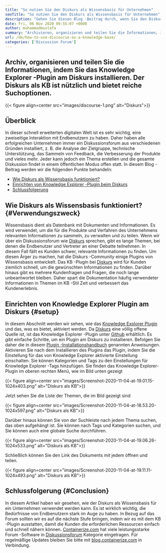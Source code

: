 ```yaml
---
title: "So nutzen Sie den Diskurs als Wissensbasis für Unternehmen" 
seoTitle: "So nutzen Sie den Diskurs als Wissensbasis für Unternehmen" 
description: "Gehen Sie diesen Blog -Beitrag durch, wenn Sie den Diskurs als Wissensbasis verwenden möchten. Aktivieren Sie es noch heute und teilen Sie die Live -Versionen der Dokumente Ihres Unternehmens" 
date: Fri, 06 Nov 2020 09:55:07 +0000
author: muhammadmustafa
summary: "Archivieren, organisieren und teilen Sie die Informationen, indem Sie das Knowledge Explorer -Plugin am Diskurs installieren. Der Diskurs als KB ist nützlich und bietet reiche Suchoptionen." 
url: /de/how-to-use-discourse-as-a-knowledge-base/
categories: ['Discussion Forum']
---
```


## Archiv, organisieren und teilen Sie die Informationen, indem Sie das Knowledge Explorer -Plugin am Diskurs installieren. Der Diskurs als KB ist nützlich und bietet reiche Suchoptionen.

{{< figure align=center src="images/discourse-1.png" alt="Diskurs">}}


## Überblick
In dieser schnell erweiterten digitalen Welt ist es sehr wichtig, eine zweiseitige Interaktion mit Endbenutzern zu haben. Daher haben alle erfolgreichen Unternehmen immer ein Diskussionsforum aus verschiedenen Gründen installiert, z. B. die Analyse der Zielgruppe, technische Unterstützung, das Sammeln von Feedback, die Verbesserung der Produkte und vieles mehr. Jeder kann jedoch ein Thema erstellen und die gesamte Diskussion findet in einem öffentlichen Modus offen statt.
In diesem Blog -Beitrag werden wir die folgenden Punkte behandeln:
  * [Wie Diskurs als Wissensbasis funktioniert?][1]
  * [Einrichten von Knowledge Explorer -Plugin beim Diskurs][2]
  * [Schlussfolgerung][3]

## Wie Diskurs als Wissensbasis funktioniert? {#Verwendungszweck}
Wissensbasis dient als Datenbank mit Dokumenten und Informationen. Es wird verwendet, um die für die Produkte und Verfahren des Unternehmens relevanten Informationen zu sammeln, zu verwalten und zu teilen. Wenn wir über ein Diskussionsforum wie [Diskurs][4] sprechen, gibt es lange Themen, bei denen die Endbenutzer und Vertreter an einer Debatte teilnehmen. In diesem Fall fällt es Kunden schwer, relevante Informationen zu finden. Um diesen Ärger zu machen, hat die Diskurs -Community einige Plugins von Wissensbasis entwickelt.
Das KB -Plugin bei [Diskurs][4] wird für Kunden ziemlich schnell, um die gewünschten Informationen zu finden. Darüber hinaus gibt es mehrere Kundenfragen und Fragen, die noch lange unbeantwortet bleiben. Daher spart die Dokumentation häufig verwendeter Informationen in Themen im KB -Stil Zeit und verbessert das Kundenerlebnis.

## Einrichten von Knowledge Explorer Plugin am Diskurs {#setup}
In diesem Abschnitt werden wir sehen, wie das [Knowledge Explorer Plugin][5] und das, was es bietet, aktiviert werden.
Da [Diskurs][4] eine völlig offene Quelle ist, ist das Knowledge Explorer -Plugin unter [Github][5] erhältlich.
Es gibt einfache Schritte, um ein Plugin am Diskurs zu installieren. Befolgen Sie daher die in diesem [Plugin -Installationshandbuch][6] genannten Anweisungen.
Aktivieren Sie nach dem Installieren des Plugins das Plugin, indem Sie die Einstellung für das von Knowledge Explorer aktivierte Einstellung einschalten. Sie können Kategorien und Tags zu den Einstellungen für Knowledge Explorer -Tags hinzufügen.
Sie finden das Knowledge Explorer-Plugin im oberen rechten Menü, wie im Bild unten gezeigt

{{< figure align=center src="images/Screenshot-2020-11-04-at-19.01.15-1024x403.png" alt="Diskurs als KB">}}

Jetzt sehen Sie die Liste der Themen, die im Bild gezeigt sind

{{< figure align=center src="images/Screenshot-2020-11-04-at-18.53.20-1024x597.png" alt="Diskurs als KB">}}

Darüber hinaus können Sie von der Suchleiste nach jedem Thema suchen, das oben aufgehängt ist. Sie können nach Tags und Kategorien suchen, und Sie können auch eine globale Suche durchführen.

{{< figure align=center src="images/Screenshot-2020-11-04-at-19.06.26-1024x533.png" alt="Diskurs als KB">}}

Schließlich können Sie den Link des Dokuments mit jedem öffnen und teilen.

{{< figure align=center src="images/Screenshot-2020-11-04-at-19.11.11-1024x493.png" alt="Diskurs als KB">}}


## Schlussfolgerung {#Conclusion}
In diesem Artikel haben wir gesehen, wie der Diskurs als Wissensbasis für ein Unternehmen verwendet werden kann. Es ist wirklich wichtig, die Bedürfnisse von Endbenutzern stark im Auge zu haben. In Bezug auf das Forum sollten wir es auf die nächste Stufe bringen, indem wir es mit dem KB -Plugin ausstatten, damit die Kunden die erforderlichen Ressourcen einfach und schnell nähern können.
[Containerize.com][7] hat viele leistungsstarke Forum -Software in [Diskussionsforum][8] Kategorie eingetragen. Für regelmäßige Updates bleiben Sie bitte mit [blog.containerize.com][9] in Verbindung.

  
[1]: #usage
[2]: #setup
[3]: #Conclusion
[4]: https://products.containerize.com/discussion-forum/discourse
[5]: https://github.com/discourse/discourse-knowledge-explorer
[6]: https://meta.discourse.org/t/install-a-plugin/19157
[7]: https://www.containerize.com/
[8]: https://products.containerize.com/discussion-forum
[9]: https://blog.containerize.com/
